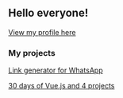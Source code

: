 ## Hello everyone!

[View my profile here](https://deborataveiraa.github.io/index.html)

### My projects
[Link generator for WhatsApp](https://deborataveiraa.github.io/gerador-de-link-whatsapp/index.html)

[30 days of Vue.js and 4 projects](https://github.com/DeboraTaveiraa/VueJs30dias4Projetos)